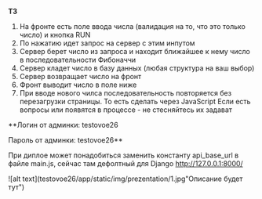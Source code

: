 **ТЗ**
1. На фронте есть поле ввода числа (валидация на то, что это только число) и кнопка RUN
2. По нажатию идет запрос на сервер с этим инпутом
3. Сервер берет число из запроса и находит ближайшее к нему число в последовательности Фибоначчи
4. Сервер кладет число в базу данных (любая структура на ваш выбор)
5. Сервер возвращает число на фронт
6. Фронт выводит число в поле ниже
7. При вводе нового чилса последовательность повторяется без перезагрузки страницы. То есть сделать через JavaScript
Если есть вопросы или появятся в процессе - не стесняйтесь их задават

**Логин от админки: testovoe26

Пароль от админки: testovoe26**

При диплое может понадобиться заменить константу api_base_url в файле main.js, сейчас там дефолтный для Django http://127.0.0.1:8000/

![alt text](testovoe26/app/static/img/prezentation/1.jpg"Описание будет тут")​
 
